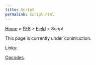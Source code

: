 ```yaml
---
title: Script
permalink: Script.html
---
```


[Home](../../Main%20Page.md) > [FF8](../../FF8.md) > [Field](../Field.md) > Script

This page is currently under construction.

Links:

[Opcodes][].

  [Opcodes]: Script/Opcodes.md "wikilink"
